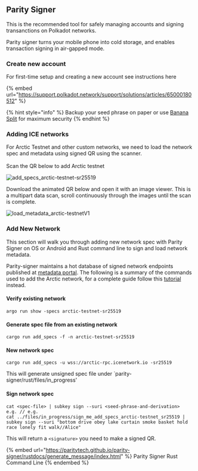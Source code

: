 
## Parity Signer

This is the recommended tool for safely managing accounts and signing transanctions on Polkadot networks.&#x20;

Parity signer turns your mobile phone into cold storage, and enables transaction signing in air-gapped mode.

### Create new account

For first-time setup and creating a new account see instructions here

{% embed url="https://support.polkadot.network/support/solutions/articles/65000180512" %}

{% hint style="info" %}
Backup your seed phrase on paper or use [Banana Split](https://github.com/paritytech/banana\_split) for maximum security
{% endhint %}

### Adding ICE networks&#x20;

For Arctic Testnet and other custom networks, we need to load the network spec and metadata using signed QR using the scanner.\
\
Scan the QR below to add Arctic testnet&#x20;

![add_specs_arctic-testnet-sr25519](https://user-images.githubusercontent.com/1651925/177788715-96040777-8d57-4342-a4b6-010f575fdae0.png)

Download the animated QR below and open it with an image viewer. This is a multipart data scan, scroll continuously through the images until the scan is complete.

![load_metadata_arctic-testnetV1](https://user-images.githubusercontent.com/1651925/177788759-dee20d4c-a4f7-4fc3-a366-226308b3c1fc.png)

### Add New Network

This section will walk you through adding new network spec with Parity Signer on OS or Android and Rust command line to sign and load network metadata.&#x20;

Parity-signer maintains a hot database of signed network endpoints published at [metadata portal](https://metadata.parity.io/). The following is a summary of the commands used to add the Arctic network, for a complete guide follow this [tutorial](https://paritytech.github.io/parity-signer/tutorials/Start.html) instead.

#### Verify existing network

```
argo run show -specs arctic-testnet-sr25519
```

#### Generate spec file from an existing network

```
cargo run add_specs -f -n arctic-testnet-sr25519
```

#### New network spec

```
cargo run add_specs -u wss://arctic-rpc.icenetwork.io -sr25519
```

This will generate unsigned spec file under \`parity-signer/rust/files/in\_progress'

#### Sign network spec

```
cat <spec-file> | subkey sign --suri <seed-phrase-and-derivation>
e.g. // e.g.
cat ../files/in_progress/sign_me_add_specs_arctic-testnet_sr25519 | subkey sign --suri "bottom drive obey lake curtain smoke basket hold race lonely fit walk//Alice"
```

This will return a `<signature>` you need to make a signed QR.







{% embed url="https://paritytech.github.io/parity-signer/rustdocs/generate_message/index.html" %}
Parity Signer Rust Command Line
{% endembed %}
